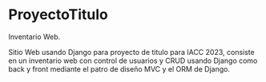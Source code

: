 # ProyectoTitulo
Inventario Web.

Sitio Web usando Django para proyecto de titulo  para IACC 2023, consiste en un inventario web con control de usuarios y CRUD 
usando Django como back y front mediante el patro de diseño MVC y el ORM de Django.
